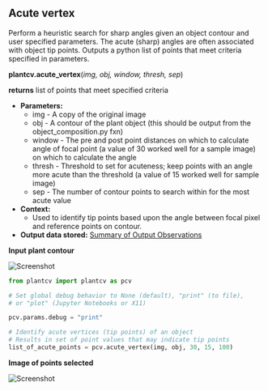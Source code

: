 ## Acute vertex

Perform a heuristic search for sharp angles given an object contour and user specified parameters. The acute (sharp)
angles are often associated with object tip points. Outputs a python list of points that meet criteria specified in parameters.

**plantcv.acute_vertex**(*img, obj, window, thresh, sep*)

**returns** list of points that meet specified criteria 

- **Parameters:**
    - img - A copy of the original image
    - obj - A contour of the plant object (this should be output from the object_composition.py fxn)
    - window - The pre and post point distances on which to calculate angle of focal point (a value of 30 worked well for a sample image) on which to calculate the angle
    - thresh - Threshold to set for acuteness; keep points with an angle more acute than the threshold (a value of 15 worked well for sample image)
    - sep - The number of contour points to search within for the most acute value
- **Context:**
    - Used to identify tip points based upon the angle between focal pixel and reference points on contour. 
- **Output data stored:** [Summary of Output Observations](output_measurements.md#summary-of-output-observations)
    
**Input plant contour**

![Screenshot](img/documentation_images/acute_vertex/av_example_image.jpg)

```python
from plantcv import plantcv as pcv

# Set global debug behavior to None (default), "print" (to file), 
# or "plot" (Jupyter Notebooks or X11)

pcv.params.debug = "print"

# Identify acute vertices (tip points) of an object
# Results in set of point values that may indicate tip points
list_of_acute_points = pcv.acute_vertex(img, obj, 30, 15, 100)

```

**Image of points selected**

![Screenshot](img/documentation_images/acute_vertex/av_output.jpg)
